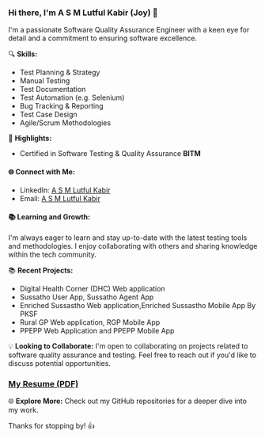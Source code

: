 ### Hi there, I'm A S M Lutful Kabir (Joy) 👋

I'm a passionate Software Quality Assurance Engineer with a keen eye for detail and a commitment to ensuring software excellence.

🔍 **Skills:**
- Test Planning & Strategy
- Manual Testing
- Test Documentation
- Test Automation (e.g. Selenium)
- Bug Tracking & Reporting
- Test Case Design
- Agile/Scrum Methodologies

🌟 **Highlights:**
- Certified in Software Testing & Quality Assurance **BITM** 
  
#### 🌐 Connect with Me:
- LinkedIn: [A S M Lutful Kabir](https://www.linkedin.com/in/a-s-m-lutful-kabir-joy)
- Email:    [A S M Lutful Kabir](mailto:saimjoy10@gmail.com)

#### 📚 Learning and Growth:
I'm always eager to learn and stay up-to-date with the latest testing tools and methodologies. I enjoy collaborating with others and sharing knowledge within the tech community.

📚 **Recent Projects:**
- Digital Health Corner (DHC) Web application
- Sussatho User App, Sussatho Agent App
- Enriched Sussastho Web application,Enriched Sussastho Mobile App By PKSF
- Rural GP Web application, RGP Mobile App
- PPEPP Web Application and PPEPP Mobile App

💡 **Looking to Collaborate:**
I'm open to collaborating on projects related to software quality assurance and testing. Feel free to reach out if you'd like to discuss potential opportunities.

### [My Resume (PDF)](https://github.com/SaimJoy/Resume-CV/blob/main/A_S%20M%20Lutful%20Kabir_Resume_02-09-2023-15-48-19.pdf)


🌐 **Explore More:**
Check out my GitHub repositories for a deeper dive into my work.

Thanks for stopping by! 👍
